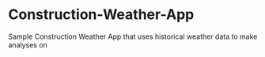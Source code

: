 # Construction-Weather-App
Sample Construction Weather App that uses historical weather data to make analyses on 
